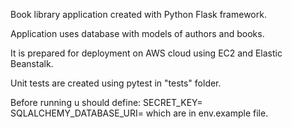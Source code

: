Book library application created with Python Flask framework.

Application uses database with models of authors and books.

It is prepared for deployment on AWS cloud using EC2 and Elastic Beanstalk.

Unit tests are created using pytest in "tests" folder.  

Before running u should define:
SECRET_KEY=
SQLALCHEMY_DATABASE_URI=
which are in env.example file.
